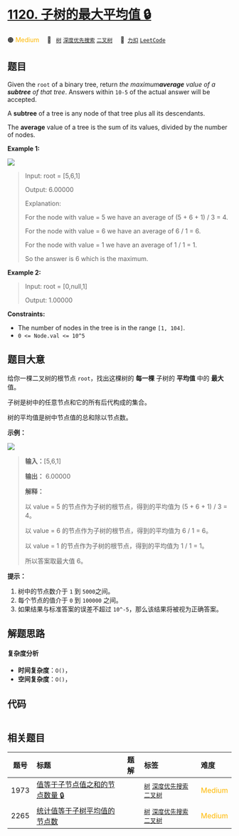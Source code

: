 # [1120. 子树的最大平均值 🔒](https://2xiao.github.io/leetcode-js/problem/1120.html)

🟠 <font color=#ffb800>Medium</font>&emsp; 🔖&ensp; [`树`](/tag/tree.md) [`深度优先搜索`](/tag/depth-first-search.md) [`二叉树`](/tag/binary-tree.md)&emsp; 🔗&ensp;[`力扣`](https://leetcode.cn/problems/maximum-average-subtree) [`LeetCode`](https://leetcode.com/problems/maximum-average-subtree)

## 题目

Given the `root` of a binary tree, return _the maximum**average** value of a
**subtree** of that tree_. Answers within `10-5` of the actual answer will be
accepted.

A **subtree** of a tree is any node of that tree plus all its descendants.

The **average** value of a tree is the sum of its values, divided by the
number of nodes.



**Example 1:**

![](https://fastly.jsdelivr.net/gh/doocs/leetcode@main/solution/1100-1199/1120.Maximum%20Average%20Subtree/images/1308_example_1.png)

> Input: root = [5,6,1]
> 
> Output: 6.00000
> 
> Explanation: 
> 
> For the node with value = 5 we have an average of (5 + 6 + 1) / 3 = 4.
> 
> For the node with value = 6 we have an average of 6 / 1 = 6.
> 
> For the node with value = 1 we have an average of 1 / 1 = 1.
> 
> So the answer is 6 which is the maximum.

**Example 2:**

> Input: root = [0,null,1]
> 
> Output: 1.00000

**Constraints:**

  * The number of nodes in the tree is in the range `[1, 104]`.
  * `0 <= Node.val <= 10^5`


## 题目大意

给你一棵二叉树的根节点 `root`，找出这棵树的 **每一棵** 子树的 **平均值** 中的 **最大** 值。

子树是树中的任意节点和它的所有后代构成的集合。

树的平均值是树中节点值的总和除以节点数。



**示例：**

![](https://fastly.jsdelivr.net/gh/doocs/leetcode@main/solution/1100-1199/1120.Maximum%20Average%20Subtree/images/1308_example_1.png)

> 
> 
> 
> 
> 
> **输入：**[5,6,1]
> 
> **输出：** 6.00000
> 
> **解释：**
> 
> 以 value = 5 的节点作为子树的根节点，得到的平均值为 (5 + 6 + 1) / 3 = 4。
> 
> 以 value = 6 的节点作为子树的根节点，得到的平均值为 6 / 1 = 6。
> 
> 以 value = 1 的节点作为子树的根节点，得到的平均值为 1 / 1 = 1。
> 
> 所以答案取最大值 6。
> 
> 



**提示：**

  1. 树中的节点数介于 `1` 到 `5000`之间。
  2. 每个节点的值介于 `0` 到 `100000` 之间。
  3. 如果结果与标准答案的误差不超过 `10^-5`，那么该结果将被视为正确答案。


## 解题思路

#### 复杂度分析

- **时间复杂度**：`O()`，
- **空间复杂度**：`O()`，

## 代码

```javascript

```

## 相关题目

<!-- prettier-ignore -->
| 题号 | 标题 | 题解 | 标签 | 难度 |
| :------: | :------ | :------: | :------ | :------ |
| 1973 | [值等于子节点值之和的节点数量 🔒](https://leetcode.com/problems/count-nodes-equal-to-sum-of-descendants) |  |  [`树`](/tag/tree.md) [`深度优先搜索`](/tag/depth-first-search.md) [`二叉树`](/tag/binary-tree.md) | <font color=#ffb800>Medium</font> |
| 2265 | [统计值等于子树平均值的节点数](https://leetcode.com/problems/count-nodes-equal-to-average-of-subtree) |  |  [`树`](/tag/tree.md) [`深度优先搜索`](/tag/depth-first-search.md) [`二叉树`](/tag/binary-tree.md) | <font color=#ffb800>Medium</font> |
